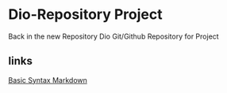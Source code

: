 # Dio-Repository Project 
Back in the new Repository Dio 
Git/Github
Repository for Project
## links
[ Basic Syntax  Markdown ]( https://markdownlivepreview.com/)


